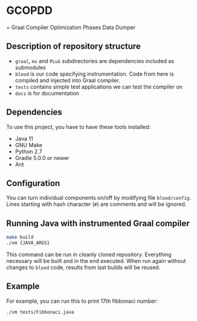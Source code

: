# GCOPDD

= Graal Compiler Optimization Phases Data Dumper

## Description of repository structure

* `graal`, `mx` and `PLuG` subdirectories are dependencies included as submodules
* `blood` is our code specifying instrumentation. Code from here is compiled and injected into Graal compiler.
* `tests` contains simple test applications we can test the compiler on
* `docs` is for documentation

## Dependencies

To use this project, you have to have these tools installed:

* Java 11
* GNU Make
* Python 2.7
* Gradle 5.0.0 or newer
* Ant

## Configuration

You can turn individual components on/off by modifying file `blood/config`.
Lines starting with hash character (`#`) are comments and will be ignored.

## Running Java with instrumented Graal compiler

```sh
make build
./vm {JAVA_ARGS}
```

This command can be run in cleanly cloned repository. Everything necessary will be built and in the end executed. When run again without changes to `blood` code, results from last builds will be reused.

## Example

For example, you can run this to print 17th fibbonaci number:

```sh
./vm tests/Fibbonaci.java
```
